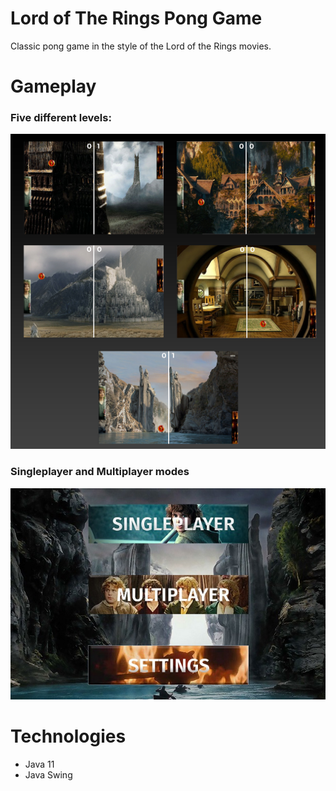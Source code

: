 # Lord of The Rings Pong Game

Classic pong game in the style of the Lord of the Rings movies. 

# Gameplay

### Five different levels:
  
  ![fullimage](/readme-pictures/levels.png)
  
### Singleplayer and Multiplayer modes

![fullimage](/readme-pictures/modes.jpg)





# Technologies

* Java 11
* Java Swing

